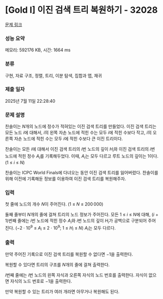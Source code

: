 # [Gold I] 이진 검색 트리 복원하기 - 32028 

[문제 링크](https://www.acmicpc.net/problem/32028) 

### 성능 요약

메모리: 592176 KB, 시간: 1664 ms

### 분류

구현, 자료 구조, 정렬, 트리, 이분 탐색, 집합과 맵, 재귀

### 제출 일자

2025년 7월 11일 22:28:40

### 문제 설명

<p>찬솔이는 <em>N</em>개의 노드에 정수가 적혀있는 이진 검색 트리를 만들었다. 이진 검색 트리는 모든 노드 <em>i</em>에 대해서, <em>i</em>의 왼쪽 자손 노드에 적힌 수는 모두 <em>i</em>에 적힌 수보다 작고, <em>i</em>의 오른쪽 자손 노드에 적힌 수는 모두 <em>i</em>에 적힌 수보다 큰 이진 트리이다.</p>

<p>찬솔이는 모든 <em>i</em>에 대해서 이진 검색 트리의 <em>i</em>번 노드의 깊이 <em>H</em><sub><em>i</em></sub>와 이진 검색 트리의 <em>i</em>번 노드에 적힌 정수 <em>A</em><sub><em>i</em></sub>를 기록해두었다. 이때, <em>A</em><sub><em>i</em></sub>는 모두 다르고 루트 노드의 깊이는 1이다. (1 ≤ <em>i</em> ≤ <em>N</em>)</p>

<p>찬솔이는 ICPC World Finals에 다녀오는 동안 이진 검색 트리를 잃어버렸다. 찬솔이를 위해 이전에 기록해둔 정보를 이용하여 이진 검색 트리를 복원해주자.</p>

### 입력 

 <p>첫 줄에 노드의 개수 <em>N</em>이 주어진다. (1 ≤ <em>N</em> ≤ 200 000)</p>

<p>둘째 줄부터 <em>N</em>개의 줄에 걸쳐 트리의 노드 정보가 주어진다. 모든 1 ≤ <em>i</em> ≤ <em>N</em>에 대해, (<em>i</em> + 1)번째 줄에는 <em>i</em>번 노드에 적힌 정수 <em>A</em><sub><em>i</em></sub>와 <em>i</em>번 노드의 깊이 <em>H</em><sub><em>i</em></sub>가 공백으로 구분되어 주어진다. (−2 ⋅ 10<sup>9</sup> ≤ <em>A</em><sub><em>i</em></sub> ≤ 2 ⋅ 10<sup>9</sup>; 1 ≤ <em>H</em><sub><em>i</em></sub> ≤ <em>N</em>) <em>A</em><sub><em>i</em></sub>는 모두 다르다.</p>

### 출력 

 <p>만약 주어진 기록으로 이진 검색 트리를 복원할 수 없다면 −1을 출력한다.</p>

<p>복원할 수 있다면 트리의 구조를 <em>N</em>개의 줄에 걸쳐 출력한다.</p>

<p><em>i</em>번째 줄에는 <em>i</em>번 노드의 왼쪽 자식과 오른쪽 자식의 노드 번호를 출력한다. 자식이 없으면 자식의 노드 번호로 −1을 출력한다.</p>

<p>만약 복원할 수 있는 트리가 여러 개라면 아무거나 복원해도 된다.</p>

